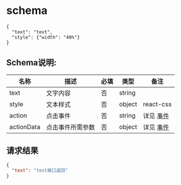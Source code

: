# schema
```
{
  "text": "text",
  "style": {"width": "40%"}
}
```

## Schema说明:

| 名称 | 描述 | 必填 | 类型 |备注 |
|--|--|--|--|--|
| text | 文字内容 | 否 | string |  |
| style | 文本样式 | 否 | object | react-css |
| action | 点击事件 | 否 | string | 详见 [事件](/事件) |
| actionData | 点击事件所需参数 | 否 | object | 详见 [事件](/事件) |

## 请求结果
```Json
{
  "text": "text接口返回"
}
```
